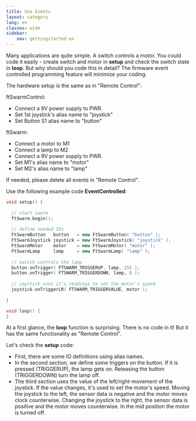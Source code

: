 ```yaml
---
title: Use Events
layout: category
lang: en
classes: wide
sidebar:
    nav: gettingstarted-en
---
```


Many applications are quite simple. A switch controls a motor. You could code it easily - create switch and motor in **setup** and check the switch state in **loop**. But why should you code this in detail? The firmware event controlled programming feature will minimize your coding.

The hardware setup is the same as in "Remote Control":

ftSwarmControl:
- Connect a 9V power supply to PWR.
- Set 1st joystick's alias name to "joystick" 
- Set Button S1 alias name to "button" 

ftSwarm:
- Connect a motor to M1
- Connect a lamp to M2
- Connect a 9V power supply to PWR.
- Set M1's alias name to "motor" 
- Set M2's alias name to "lamp" 

If needed, please delete all events in "Remote Control".

Use the following example code **EventControlled**:

```cpp
void setup() {
  
  // start swarm
  ftSwarm.begin();
  
  // define needed IOs
  FtSwarmButton   button   = new FtSwarmButton( "button" );
  FtSwarmJoystick joystick = new FtSwarmJoystick( "joystick" );
  FtSwarmMotor    motor    = new FtSwarmMotor( "motor" );
  FtSwarmLamp     lamp     = new FtSwarmLamp( "lamp" );
  
  // switch controls the lamp
  button.onTrigger( FTSWARM_TRIGGERUP, lamp, 255 );
  button.onTrigger( FTSWARM_TRIGGERDOWN, lamp, 0 );
  
  // joystick uses it's readings to set the motor's speed
  joystick.onTriggerLR( FTSWARM_TRIGGERVALUE, motor );
  
}

void loop() {
}
```

At a first glance, the **loop** function is surprising. There is no code in it! But it has the same functionality as "Remote Control".

Let's check the **setup** code:

- First, there are some IO definitions using alias names.
- In the second section, we define some triggers on the button. If it is pressed (TRIGGERUP), the lamp gets on. Releasing the button (TRIGGERDOWN) turn the lamp off.
- The third section uses the value of the left/right-movement of the joystick. If the value changes, it's used to set the motor's speed. Moving the joystick to the left, the sensor data is negative and the motor moves clock counterwise. Changing the joystick to the right, the sensor data is positive and the motor moves counterwise. In the mid position the motor is turned off.